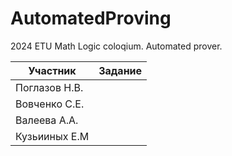 # AutomatedProving
2024 ETU Math Logic coloqium.  Automated prover.

| Участник      | Задание |
|---------------|---------|
| Поглазов Н.В. |         |
| Вовченко С.Е. |         |
| Валеева А.А.  |         |
| Кузьииных Е.М |         |
